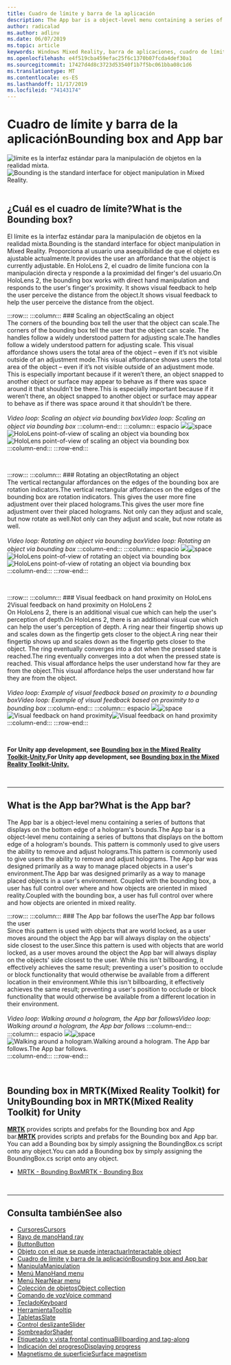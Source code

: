 ```yaml
---
title: Cuadro de límite y barra de la aplicación
description: The App bar is a object-level menu containing a series of buttons that displays on the bottom edge of a hologram's bounds.
author: radicalad
ms.author: adlinv
ms.date: 06/07/2019
ms.topic: article
keywords: Windows Mixed Reality, barra de aplicaciones, cuadro de límite
ms.openlocfilehash: e4f519cba459efac25f6c1370b07fcda4def30a1
ms.sourcegitcommit: 17427d4d8c3723d53540f1b7f5bc061bba08c1d6
ms.translationtype: MT
ms.contentlocale: es-ES
ms.lasthandoff: 11/17/2019
ms.locfileid: "74143174"
---
```

# <a name="bounding-box-and-app-bar"></a><span data-ttu-id="3f19a-104">Cuadro de límite y barra de la aplicación</span><span class="sxs-lookup"><span data-stu-id="3f19a-104">Bounding box and App bar</span></span>
<span data-ttu-id="3f19a-105">![límite es la interfaz estándar para la manipulación de objetos en la realidad mixta.](images/UX/UX_Hero_BoundingBox.jpg)</span><span class="sxs-lookup"><span data-stu-id="3f19a-105">![Bounding is the standard interface for object manipulation in Mixed Reality.](images/UX/UX_Hero_BoundingBox.jpg)</span></span><br>
<br>

## <a name="what-is-the-bounding-box"></a><span data-ttu-id="3f19a-106">¿Cuál es el cuadro de límite?</span><span class="sxs-lookup"><span data-stu-id="3f19a-106">What is the Bounding box?</span></span>

<span data-ttu-id="3f19a-107">El límite es la interfaz estándar para la manipulación de objetos en la realidad mixta.</span><span class="sxs-lookup"><span data-stu-id="3f19a-107">Bounding is the standard interface for object manipulation in Mixed Reality.</span></span> <span data-ttu-id="3f19a-108">Proporciona al usuario una asequibilidad de que el objeto es ajustable actualmente.</span><span class="sxs-lookup"><span data-stu-id="3f19a-108">It provides the user an affordance that the object is currently adjustable.</span></span> <span data-ttu-id="3f19a-109">En HoloLens 2, el cuadro de límite funciona con la manipulación directa y responde a la proximidad del finger's del usuario.</span><span class="sxs-lookup"><span data-stu-id="3f19a-109">On HoloLens 2, the bounding box works with direct hand manipulation and responds to the user's finger's proximity.</span></span> <span data-ttu-id="3f19a-110">It shows visual feedback to help the user perceive the distance from the object.</span><span class="sxs-lookup"><span data-stu-id="3f19a-110">It shows visual feedback to help the user perceive the distance from the object.</span></span>

:::row:::
    :::column:::
        ### <a name="scaling-an-objectbr"></a><span data-ttu-id="3f19a-111">Scaling an object</span><span class="sxs-lookup"><span data-stu-id="3f19a-111">Scaling an object</span></span><br>
        <span data-ttu-id="3f19a-112">The corners of the bounding box tell the user that the object can scale.</span><span class="sxs-lookup"><span data-stu-id="3f19a-112">The corners of the bounding box tell the user that the object can scale.</span></span> <span data-ttu-id="3f19a-113">The handles follow a widely understood pattern for adjusting scale.</span><span class="sxs-lookup"><span data-stu-id="3f19a-113">The handles follow a widely understood pattern for adjusting scale.</span></span> <span data-ttu-id="3f19a-114">This visual affordance shows users the total area of the object – even if it’s not visible outside of an adjustment mode.</span><span class="sxs-lookup"><span data-stu-id="3f19a-114">This visual affordance shows users the total area of the object – even if it’s not visible outside of an adjustment mode.</span></span> <span data-ttu-id="3f19a-115">This is especially important because if it weren’t there, an object snapped to another object or surface may appear to behave as if there was space around it that shouldn’t be there.</span><span class="sxs-lookup"><span data-stu-id="3f19a-115">This is especially important because if it weren’t there, an object snapped to another object or surface may appear to behave as if there was space around it that shouldn’t be there.</span></span><br>
        <br>
        <span data-ttu-id="3f19a-116">*Video loop: Scaling an object via bounding box*</span><span class="sxs-lookup"><span data-stu-id="3f19a-116">*Video loop: Scaling an object via bounding box*</span></span>
    :::column-end:::
        :::column:::
        <span data-ttu-id="3f19a-117">espacio ![](images/spacer-20x582.png)</span><span class="sxs-lookup"><span data-stu-id="3f19a-117">![space](images/spacer-20x582.png)</span></span><br>
       <span data-ttu-id="3f19a-118">![HoloLens point-of-view of scaling an object via bounding box](images/HoloLens2_BoundingBox.gif)</span><span class="sxs-lookup"><span data-stu-id="3f19a-118">![HoloLens point-of-view of scaling an object via bounding box](images/HoloLens2_BoundingBox.gif)</span></span><br>
    :::column-end:::
:::row-end:::

<br>

:::row:::
    :::column:::
        ### <a name="rotating-an-objectbr"></a><span data-ttu-id="3f19a-119">Rotating an object</span><span class="sxs-lookup"><span data-stu-id="3f19a-119">Rotating an object</span></span><br>
        <span data-ttu-id="3f19a-120">The vertical rectangular affordances on the edges of the bounding box are rotation indicators.</span><span class="sxs-lookup"><span data-stu-id="3f19a-120">The vertical rectangular affordances on the edges of the bounding box are rotation indicators.</span></span> <span data-ttu-id="3f19a-121">This gives the user more fine adjustment over their placed holograms.</span><span class="sxs-lookup"><span data-stu-id="3f19a-121">This gives the user more fine adjustment over their placed holograms.</span></span> <span data-ttu-id="3f19a-122">Not only can they adjust and scale, but now rotate as well.</span><span class="sxs-lookup"><span data-stu-id="3f19a-122">Not only can they adjust and scale, but now rotate as well.</span></span><br>
        <br>
        <span data-ttu-id="3f19a-123">*Video loop: Rotating an object via bounding box*</span><span class="sxs-lookup"><span data-stu-id="3f19a-123">*Video loop: Rotating an object via bounding box*</span></span>
    :::column-end:::
        :::column:::
        <span data-ttu-id="3f19a-124">espacio ![](images/spacer-20x582.png)</span><span class="sxs-lookup"><span data-stu-id="3f19a-124">![space](images/spacer-20x582.png)</span></span><br>
       <span data-ttu-id="3f19a-125">![HoloLens point-of-view of rotating an object via bounding box](images/HoloLens2_BoundingBox_Rotate.gif)</span><span class="sxs-lookup"><span data-stu-id="3f19a-125">![HoloLens point-of-view of rotating an object via bounding box](images/HoloLens2_BoundingBox_Rotate.gif)</span></span><br>
    :::column-end:::
:::row-end:::

<br>

:::row:::
    :::column:::
        ### <a name="visual-feedback-on-hand-proximity-on-hololens-2br"></a><span data-ttu-id="3f19a-126">Visual feedback on hand proximity on HoloLens 2</span><span class="sxs-lookup"><span data-stu-id="3f19a-126">Visual feedback on hand proximity on HoloLens 2</span></span><br>
        <span data-ttu-id="3f19a-127">On HoloLens 2, there is an additional visual cue which can help the user's perception of depth.</span><span class="sxs-lookup"><span data-stu-id="3f19a-127">On HoloLens 2, there is an additional visual cue which can help the user's perception of depth.</span></span> <span data-ttu-id="3f19a-128">A ring near their fingertip shows up and scales down as the fingertip gets closer to the object.</span><span class="sxs-lookup"><span data-stu-id="3f19a-128">A ring near their fingertip shows up and scales down as the fingertip gets closer to the object.</span></span> <span data-ttu-id="3f19a-129">The ring eventually converges into a dot when the pressed state is reached.</span><span class="sxs-lookup"><span data-stu-id="3f19a-129">The ring eventually converges into a dot when the pressed state is reached.</span></span> <span data-ttu-id="3f19a-130">This visual affordance helps the user understand how far they are from the object.</span><span class="sxs-lookup"><span data-stu-id="3f19a-130">This visual affordance helps the user understand how far they are from the object.</span></span><br>
        <br>
        <span data-ttu-id="3f19a-131">*Video loop: Example of visual feedback based on proximity to a bounding box*</span><span class="sxs-lookup"><span data-stu-id="3f19a-131">*Video loop: Example of visual feedback based on proximity to a bounding box*</span></span>
    :::column-end:::
        :::column:::
        <span data-ttu-id="3f19a-132">espacio ![](images/spacer-20x582.png)</span><span class="sxs-lookup"><span data-stu-id="3f19a-132">![space](images/spacer-20x582.png)</span></span><br>
       <span data-ttu-id="3f19a-133">![Visual feedback on hand proximity](images/HoloLens2_Proximity.gif)</span><span class="sxs-lookup"><span data-stu-id="3f19a-133">![Visual feedback on hand proximity](images/HoloLens2_Proximity.gif)</span></span><br>
    :::column-end:::
:::row-end:::

<br>

<span data-ttu-id="3f19a-134">**For Unity app development, see [Bounding box in the Mixed Reality Toolkit-Unity.](https://microsoft.github.io/MixedRealityToolkit-Unity/Documentation/README_BoundingBox.html)**</span><span class="sxs-lookup"><span data-stu-id="3f19a-134">**For Unity app development, see [Bounding box in the Mixed Reality Toolkit-Unity.](https://microsoft.github.io/MixedRealityToolkit-Unity/Documentation/README_BoundingBox.html)**</span></span>

<br>

---

## <a name="what-is-the-app-bar"></a><span data-ttu-id="3f19a-135">What is the App bar?</span><span class="sxs-lookup"><span data-stu-id="3f19a-135">What is the App bar?</span></span>

<span data-ttu-id="3f19a-136">The App bar is a object-level menu containing a series of buttons that displays on the bottom edge of a hologram's bounds.</span><span class="sxs-lookup"><span data-stu-id="3f19a-136">The App bar is a object-level menu containing a series of buttons that displays on the bottom edge of a hologram's bounds.</span></span> <span data-ttu-id="3f19a-137">This pattern is commonly used to give users the ability to remove and adjust holograms.</span><span class="sxs-lookup"><span data-stu-id="3f19a-137">This pattern is commonly used to give users the ability to remove and adjust holograms.</span></span> <span data-ttu-id="3f19a-138">The App bar was designed primarily as a way to manage placed objects in a user's environment.</span><span class="sxs-lookup"><span data-stu-id="3f19a-138">The App bar was designed primarily as a way to manage placed objects in a user's environment.</span></span> <span data-ttu-id="3f19a-139">Coupled with the bounding box, a user has full control over where and how objects are oriented in mixed reality.</span><span class="sxs-lookup"><span data-stu-id="3f19a-139">Coupled with the bounding box, a user has full control over where and how objects are oriented in mixed reality.</span></span>

:::row:::
    :::column:::
        ### <a name="the-app-bar-follows-the-userbr"></a><span data-ttu-id="3f19a-140">The App bar follows the user</span><span class="sxs-lookup"><span data-stu-id="3f19a-140">The App bar follows the user</span></span><br>
        <span data-ttu-id="3f19a-141">Since this pattern is used with objects that are world locked, as a user moves around the object the App bar will always display on the objects' side closest to the user.</span><span class="sxs-lookup"><span data-stu-id="3f19a-141">Since this pattern is used with objects that are world locked, as a user moves around the object the App bar will always display on the objects' side closest to the user.</span></span> <span data-ttu-id="3f19a-142">While this isn't billboarding, it effectively achieves the same result; preventing a user's position to occlude or block functionality that would otherwise be available from a different location in their environment.</span><span class="sxs-lookup"><span data-stu-id="3f19a-142">While this isn't billboarding, it effectively achieves the same result; preventing a user's position to occlude or block functionality that would otherwise be available from a different location in their environment.</span></span> <br>
        <br>
        <span data-ttu-id="3f19a-143">*Video loop: Walking around a hologram, the App bar follows*</span><span class="sxs-lookup"><span data-stu-id="3f19a-143">*Video loop: Walking around a hologram, the App bar follows*</span></span>
    :::column-end:::
        :::column:::
        <span data-ttu-id="3f19a-144">espacio ![](images/spacer-20x582.png)</span><span class="sxs-lookup"><span data-stu-id="3f19a-144">![space](images/spacer-20x582.png)</span></span><br>
       <span data-ttu-id="3f19a-145">![Walking around a hologram.</span><span class="sxs-lookup"><span data-stu-id="3f19a-145">![Walking around a hologram.</span></span> <span data-ttu-id="3f19a-146">The App bar follows.](images/HoloLens2_AppBarFollowing.gif)</span><span class="sxs-lookup"><span data-stu-id="3f19a-146">The App bar follows.](images/HoloLens2_AppBarFollowing.gif)</span></span><br>
    :::column-end:::
:::row-end:::

<br>


## <a name="bounding-box-in-mrtkmixed-reality-toolkit-for-unity"></a><span data-ttu-id="3f19a-147">Bounding box in MRTK(Mixed Reality Toolkit) for Unity</span><span class="sxs-lookup"><span data-stu-id="3f19a-147">Bounding box in MRTK(Mixed Reality Toolkit) for Unity</span></span>
<span data-ttu-id="3f19a-148">**[MRTK](https://github.com/Microsoft/MixedRealityToolkit-Unity)** provides scripts and prefabs for the Bounding box and App bar.</span><span class="sxs-lookup"><span data-stu-id="3f19a-148">**[MRTK](https://github.com/Microsoft/MixedRealityToolkit-Unity)** provides scripts and prefabs for the Bounding box and App bar.</span></span> <span data-ttu-id="3f19a-149">You can add a Bounding box by simply assigning the BoundingBox.cs script onto any object.</span><span class="sxs-lookup"><span data-stu-id="3f19a-149">You can add a Bounding box by simply assigning the BoundingBox.cs script onto any object.</span></span>

* [<span data-ttu-id="3f19a-150">MRTK - Bounding Box</span><span class="sxs-lookup"><span data-stu-id="3f19a-150">MRTK - Bounding Box</span></span>](https://microsoft.github.io/MixedRealityToolkit-Unity/Documentation/README_BoundingBox.html)


<br>

---


## <a name="see-also"></a><span data-ttu-id="3f19a-151">Consulta también</span><span class="sxs-lookup"><span data-stu-id="3f19a-151">See also</span></span>

* [<span data-ttu-id="3f19a-152">Cursores</span><span class="sxs-lookup"><span data-stu-id="3f19a-152">Cursors</span></span>](cursors.md)
* [<span data-ttu-id="3f19a-153">Rayo de mano</span><span class="sxs-lookup"><span data-stu-id="3f19a-153">Hand ray</span></span>](point-and-commit.md)
* [<span data-ttu-id="3f19a-154">Button</span><span class="sxs-lookup"><span data-stu-id="3f19a-154">Button</span></span>](button.md)
* [<span data-ttu-id="3f19a-155">Objeto con el que se puede interactuar</span><span class="sxs-lookup"><span data-stu-id="3f19a-155">Interactable object</span></span>](interactable-object.md)
* [<span data-ttu-id="3f19a-156">Cuadro de límite y barra de la aplicación</span><span class="sxs-lookup"><span data-stu-id="3f19a-156">Bounding box and App bar</span></span>](app-bar-and-bounding-box.md)
* [<span data-ttu-id="3f19a-157">Manipula</span><span class="sxs-lookup"><span data-stu-id="3f19a-157">Manipulation</span></span>](direct-manipulation.md)
* [<span data-ttu-id="3f19a-158">Menú Mano</span><span class="sxs-lookup"><span data-stu-id="3f19a-158">Hand menu</span></span>](hand-menu.md)
* [<span data-ttu-id="3f19a-159">Menú Near</span><span class="sxs-lookup"><span data-stu-id="3f19a-159">Near menu</span></span>](near-menu.md)
* [<span data-ttu-id="3f19a-160">Colección de objetos</span><span class="sxs-lookup"><span data-stu-id="3f19a-160">Object collection</span></span>](object-collection.md)
* [<span data-ttu-id="3f19a-161">Comando de voz</span><span class="sxs-lookup"><span data-stu-id="3f19a-161">Voice command</span></span>](voice-input.md)
* [<span data-ttu-id="3f19a-162">Teclado</span><span class="sxs-lookup"><span data-stu-id="3f19a-162">Keyboard</span></span>](keyboard.md)
* [<span data-ttu-id="3f19a-163">Herramienta</span><span class="sxs-lookup"><span data-stu-id="3f19a-163">Tooltip</span></span>](tooltip.md)
* [<span data-ttu-id="3f19a-164">Tabletas</span><span class="sxs-lookup"><span data-stu-id="3f19a-164">Slate</span></span>](slate.md)
* [<span data-ttu-id="3f19a-165">Control deslizante</span><span class="sxs-lookup"><span data-stu-id="3f19a-165">Slider</span></span>](slider.md)
* [<span data-ttu-id="3f19a-166">Sombreador</span><span class="sxs-lookup"><span data-stu-id="3f19a-166">Shader</span></span>](shader.md)
* [<span data-ttu-id="3f19a-167">Etiquetado y vista frontal continua</span><span class="sxs-lookup"><span data-stu-id="3f19a-167">Billboarding and tag-along</span></span>](billboarding-and-tag-along.md)
* [<span data-ttu-id="3f19a-168">Indicación del progreso</span><span class="sxs-lookup"><span data-stu-id="3f19a-168">Displaying progress</span></span>](progress.md)
* [<span data-ttu-id="3f19a-169">Magnetismo de superficie</span><span class="sxs-lookup"><span data-stu-id="3f19a-169">Surface magnetism</span></span>](surface-magnetism.md)
